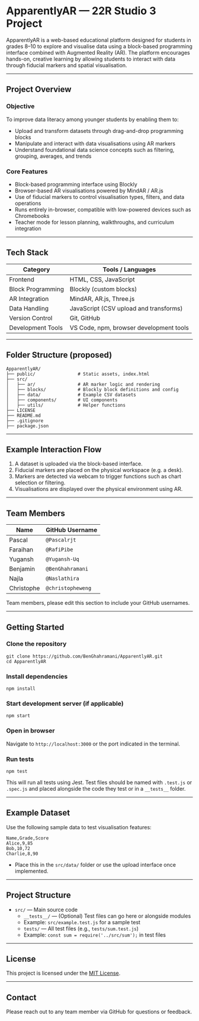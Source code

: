 # ApparentlyAR — 22R Studio 3 Project

ApparentlyAR is a web-based educational platform designed for students in grades 8–10 to explore and visualise data using a block-based programming interface combined with Augmented Reality (AR). The platform encourages hands-on, creative learning by allowing students to interact with data through fiducial markers and spatial visualisation.

---

## Project Overview

### Objective

To improve data literacy among younger students by enabling them to:

- Upload and transform datasets through drag-and-drop programming blocks
- Manipulate and interact with data visualisations using AR markers
- Understand foundational data science concepts such as filtering, grouping, averages, and trends

### Core Features

- Block-based programming interface using Blockly
- Browser-based AR visualisations powered by MindAR / AR.js
- Use of fiducial markers to control visualisation types, filters, and data operations
- Runs entirely in-browser, compatible with low-powered devices such as Chromebooks
- Teacher mode for lesson planning, walkthroughs, and curriculum integration

---

## Tech Stack

| Category          | Tools / Languages                       |
| ----------------- | --------------------------------------- |
| Frontend          | HTML, CSS, JavaScript                   |
| Block Programming | Blockly (custom blocks)                 |
| AR Integration    | MindAR, AR.js, Three.js                 |
| Data Handling     | JavaScript (CSV upload and transforms)  |
| Version Control   | Git, GitHub                             |
| Development Tools | VS Code, npm, browser development tools |

---

## Folder Structure (proposed)

```
ApparentlyAR/
├── public/                # Static assets, index.html
├── src/
│   ├── ar/                # AR marker logic and rendering
│   ├── blocks/            # Blockly block definitions and config
│   ├── data/              # Example CSV datasets
│   ├── components/        # UI components
│   ├── utils/             # Helper functions
├── LICENSE
├── README.md
├── .gitignore
├── package.json
```

---

## Example Interaction Flow

1. A dataset is uploaded via the block-based interface.
2. Fiducial markers are placed on the physical workspace (e.g. a desk).
3. Markers are detected via webcam to trigger functions such as chart selection or filtering.
4. Visualisations are displayed over the physical environment using AR.

---

## Team Members

| Name       | GitHub Username   |
| ---------- | ----------------- |
| Pascal     | `@Pascalrjt`      |
| Faraihan   | `@RafiPibe`       |
| Yugansh    | `@Yugansh-Uq`     |
| Benjamin   | `@BenGhahramani`  |
| Najla      | `@Naslathira`     |
| Christophe | `@christopheweng` |

Team members, please edit this section to include your GitHub usernames.

---

## Getting Started

### Clone the repository

```
git clone https://github.com/BenGhahramani/ApparentlyAR.git
cd ApparentlyAR
```

### Install dependencies

```
npm install
```

### Start development server (if applicable)

```
npm start
```

### Open in browser

Navigate to `http://localhost:3000` or the port indicated in the terminal.

### Run tests

```
npm test
```

This will run all tests using Jest. Test files should be named with `.test.js` or `.spec.js` and placed alongside the code they test or in a `__tests__` folder.

---

## Example Dataset

Use the following sample data to test visualisation features:

```
Name,Grade,Score
Alice,9,85
Bob,10,72
Charlie,8,90
```

- Place this in the `src/data/` folder or use the upload interface once implemented.

---

## Project Structure

- `src/` — Main source code
  - `__tests__/` — (Optional) Test files can go here or alongside modules
  - Example: `src/example.test.js` for a sample test
  - `tests/` — All test files (e.g., `tests/sum.test.js`)
  - Example: `const sum = require('../src/sum');` in test files

---

## License

This project is licensed under the [MIT License](./LICENSE).

---

## Contact

Please reach out to any team member via GitHub for questions or feedback.
